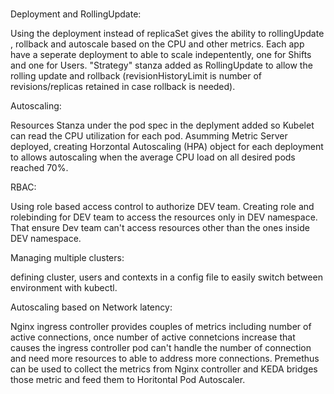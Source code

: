 # 



Deployment and RollingUpdate:

Using the deployment instead of replicaSet gives the ability to rollingUpdate , rollback and autoscale based on the CPU and other metrics. Each app have a seperate deployment to able to scale indepentently, one for Shifts and one for Users. "Strategy" stanza added as RollingUpdate to allow the rolling update and rollback (revisionHistoryLimit is number of revisions/replicas retained in case rollback is needed). 


Autoscaling:

Resources Stanza under the pod spec in the deplyment added so Kubelet can read the CPU utilization for each pod. Asumming Metric Server deployed, creating Horzontal Autoscaling (HPA) object for each deployment to allows autoscaling when the average CPU load on all desired pods reached 70%.


RBAC:

Using role based access control to authorize DEV team. Creating role and rolebinding for DEV team to access the resources only in DEV namespace. That ensure Dev team can't access resources other than the ones inside DEV namespace.


Managing multiple clusters:

defining cluster, users and contexts in a config file to easily switch between environment with kubectl.


Autoscaling based on Network latency:

Nginx ingress controller provides couples of metrics including number of active connections, once number of active connetcions increase that causes the ingress controller pod can't handle the number of connection and need more resources to able to address more connections. Premethus can be used to collect the metrics from Nginx controller and KEDA bridges those metric and feed them to Horitontal Pod Autoscaler.



